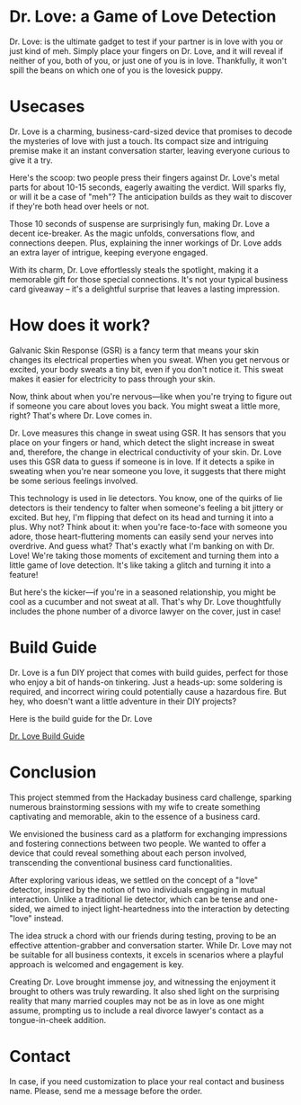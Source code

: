 # Dr. Love: a Game of Love Detection 

Dr. Love: is the ultimate gadget to test if your partner is in love with you or just kind of meh. Simply place your fingers on Dr. Love, and it will reveal if neither of you, both of you, or just one of you is in love. Thankfully, it won't spill the beans on which one of you is the lovesick puppy.

# Usecases

Dr. Love is a charming, business-card-sized device that promises to decode the mysteries of love with just a touch. Its compact size and intriguing premise make it an instant conversation starter, leaving everyone curious to give it a try.

Here's the scoop: two people press their fingers against Dr. Love's metal parts for about 10-15 seconds, eagerly awaiting the verdict. Will sparks fly, or will it be a case of "meh"? The anticipation builds as they wait to discover if they're both head over heels or not.

Those 10 seconds of suspense are surprisingly fun, making Dr. Love a decent ice-breaker. As the magic unfolds, conversations flow, and connections deepen. Plus, explaining the inner workings of Dr. Love adds an extra layer of intrigue, keeping everyone engaged.

With its charm, Dr. Love effortlessly steals the spotlight, making it a memorable gift for those special connections. It's not your typical business card giveaway – it's a delightful surprise that leaves a lasting impression.


# How does it work?

Galvanic Skin Response (GSR) is a fancy term that means your skin changes its electrical properties when you sweat. When you get nervous or excited, your body sweats a tiny bit, even if you don't notice it. This sweat makes it easier for electricity to pass through your skin.

Now, think about when you're nervous—like when you're trying to figure out if someone you care about loves you back. You might sweat a little more, right? That's where Dr. Love comes in. 

Dr. Love measures this change in sweat using GSR. It has sensors that you place on your fingers or hand, which detect the slight increase in sweat and, therefore, the change in electrical conductivity of your skin. Dr. Love uses this GSR data to guess if someone is in love. If it detects a spike in sweating when you're near someone you love, it suggests that there might be some serious feelings involved.

This technology is used in lie detectors. You know, one of the quirks of lie detectors is their tendency to falter when someone's feeling a bit jittery or excited. But hey, I'm flipping that defect on its head and turning it into a plus. Why not? Think about it: when you're face-to-face with someone you adore, those heart-fluttering moments can easily send your nerves into overdrive. And guess what? That's exactly what I'm banking on with Dr. Love! We're taking those moments of excitement and turning them into a little game of love detection. It's like taking a glitch and turning it into a feature! 

But here's the kicker—if you're in a seasoned relationship, you might be cool as a cucumber and not sweat at all. That's why Dr. Love thoughtfully includes the phone number of a divorce lawyer on the cover, just in case!


# Build Guide

Dr. Love is a fun DIY project that comes with build guides, perfect for those who enjoy a bit of hands-on tinkering. Just a heads-up: some soldering is required, and incorrect wiring could potentially cause a hazardous fire. But hey, who doesn't want a little adventure in their DIY projects?

Here is the build guide for the Dr. Love

[Dr. Love Build Guide](https://github.com/unkyulee/dr.love)

# Conclusion

This project stemmed from the Hackaday business card challenge, sparking numerous brainstorming sessions with my wife to create something captivating and memorable, akin to the essence of a business card.

We envisioned the business card as a platform for exchanging impressions and fostering connections between two people. We wanted to offer a device that could reveal something about each person involved, transcending the conventional business card functionalities.

After exploring various ideas, we settled on the concept of a "love" detector, inspired by the notion of two individuals engaging in mutual interaction. Unlike a traditional lie detector, which can be tense and one-sided, we aimed to inject light-heartedness into the interaction by detecting "love" instead.

The idea struck a chord with our friends during testing, proving to be an effective attention-grabber and conversation starter. While Dr. Love may not be suitable for all business contexts, it excels in scenarios where a playful approach is welcomed and engagement is key.

Creating Dr. Love brought immense joy, and witnessing the enjoyment it brought to others was truly rewarding. It also shed light on the surprising reality that many married couples may not be as in love as one might assume, prompting us to include a real divorce lawyer's contact as a tongue-in-cheek addition.


# Contact

In case, if you need customization to place your real contact and business name. Please, send me a message before the order. 